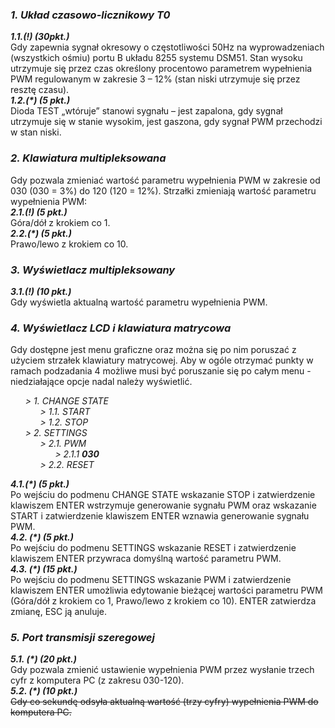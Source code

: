 ### ***1. Układ  czasowo-licznikowy  T0***
***1.1.(!) (30pkt.)***<br>
Gdy zapewnia  sygnał  okresowy  o częstotliwości  50Hz  na  wyprowadzeniach  (wszystkich  ośmiu)  portu  B  układu 8255 systemu DSM51. Stan wysoku utrzymuje  się  przez  czas  określony procentowo parametrem  wypełnienia  PWM regulowanym  w zakresie  3 – 12%  (stan niski  utrzymuje  się  przez  resztę  czasu).\
***1.2.(\*\) (5 pkt.)***<br>
Dioda  TEST  „wtóruje”  stanowi  sygnału – jest  zapalona, gdy sygnał  utrzymuje  się  w  stanie  wysokim, jest  gaszona,  gdy sygnał PWM przechodzi  w  stan  niski.

### ***2. Klawiatura  multipleksowana***
Gdy pozwala  zmieniać  wartość  parametru  wypełnienia  PWM w   zakresie  od 030 (030  =  3%)  do 120 (120 =  12%). Strzałki zmieniają  wartość  parametru  wypełnienia  PWM:<br>
***2.1.(!) (5 pkt.)***<br>
Góra/dół  z  krokiem  co 1.<br>
***2.2.(\*\) (5 pkt.)***<br>
Prawo/lewo  z  krokiem  co  10.

### ***3. Wyświetlacz  multipleksowany***
***3.1.(!) (10 pkt.)***<br>
Gdy wyświetla  aktualną  wartość  parametru  wypełnienia  PWM.

### ***4. Wyświetlacz  LCD  i  klawiatura matrycowa***
Gdy dostępne  jest  menu  graficzne  oraz  można  się  po nim  poruszać  z  użyciem  strzałek  klawiatury matrycowej.  Aby w  ogóle otrzymać  punkty w  ramach podzadania  4 możliwe  musi  być  poruszanie  się  po całym  menu  - niedziałające  opcje  nadal  należy wyświetlić.

<ul style="list-style-type:none;">
    <i>
        <li> > 1. CHANGE STATE 
            <ul style="list-style-type:none;">
                <li> > 1.1. START </li>
                <li> > 1.2. STOP </li>
            </ul>
        </li>
        <li> > 2. SETTINGS
            <ul style="list-style-type:none;"> 
                <li> > 2.1. PWM
                    <ul style="list-style-type:none;"> 
                    <li> > 2.1.1 <b>030</b> </li>
                    </ul>
                </li>
                <li> > 2.2. RESET </li>
            </ul>
        </li>
    </i>
</ul>

***4.1.(\*\) (5 pkt.)***<br>
Po wejściu do podmenu CHANGE  STATE  wskazanie  STOP  i  zatwierdzenie  klawiszem  ENTER  wstrzymuje  generowanie sygnału PWM oraz  wskazanie  START  i  zatwierdzenie  klawiszem  ENTER  wznawia  generowanie  sygnału PWM.<br>
***4.2. (\*\) (5 pkt.)***<br>
Po wejściu do podmenu SETTINGS  wskazanie  RESET  i  zatwierdzenie  klawiszem  ENTER  przywraca  domyślną  wartość parametru PWM.<br>
***4.3. (\*\) (15 pkt.)***<br>
Po wejściu do podmenu SETTINGS  wskazanie  PWM i  zatwierdzenie  klawiszem  ENTER  umożliwia  edytowanie  bieżącej wartości  parametru PWM (Góra/dół  z  krokiem  co  1, Prawo/lewo  z  krokiem  co  10). ENTER  zatwierdza  zmianę, ESC  ją anuluje.

### ***5. Port  transmisji  szeregowej***
***5.1. (\*\) (20 pkt.)***<br>
Gdy pozwala  zmienić  ustawienie  wypełnienia  PWM przez  wysłanie  trzech  cyfr  z  komputera  PC  (z  zakresu 030-120).<br>
***5.2. (\*\) (10 pkt.)***<br>
~~Gdy co sekundę  odsyła  aktualną  wartość  (trzy  cyfry)  wypełnienia  PWM do komputera  PC.~~


